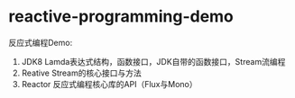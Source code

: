 # reactive-programming-demo

反应式编程Demo:
1. JDK8 Lamda表达式结构，函数接口，JDK自带的函数接口，Stream流编程
2. Reative Stream的核心接口与方法
3. Reactor 反应式编程核心库的API（Flux与Mono）
